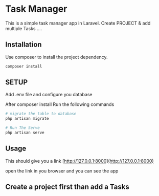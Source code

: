 # Task Manager

This is a simple task manager app in Laravel. Create PROJECT & add multiple Tasks ....

## Installation

Use composer to install the project dependency.

```bash
composer install
```

## SETUP

Add .env file and configure you database

After composer install Run the following commands

```bash
# migrate the table to database
php artisan migrate

# Run The Serve
php artisan serve
```


## Usage

This should give you a link [http://127.0.0.1:8000](http://127.0.0.1:8000)

open the link in you browser and you can see the app 

## Create a project first than add a Tasks


